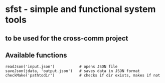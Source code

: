 # sfst - simple and functional system tools

## to be used for the cross-comm project

## Available functions

    readJson('input.json')           # opens JSON file
    saveJson(jdata, 'output.json')   # saves data in JSON format
    checkMake('pathtodir')           # checks if dir exists, makes if not
